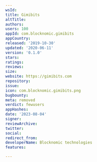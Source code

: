 ```yaml
---
wsId: 
title: Gimibits
altTitle: 
authors: 
users: 100
appId: com.blocknomic.gimibits
appCountry: 
released: '2019-10-30'
updated: '2020-06-11'
version: '0.1.0'
stars: 
ratings: 
reviews: 
size: 
website: https://gimibits.com
repository: 
issue: 
icon: com.blocknomic.gimibits.png
bugbounty: 
meta: removed
verdict: fewusers
appHashes: 
date: '2023-08-04'
signer: 
reviewArchive: 
twitter: 
social: 
redirect_from: 
developerName: Blocknomic technologies
features: 

---
```


